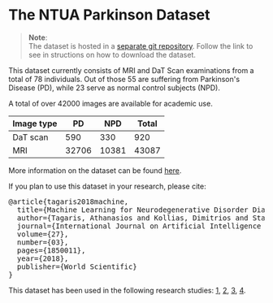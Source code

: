 # The NTUA Parkinson Dataset

> **Note**:  
> The dataset is hosted in a [separate git repository](https://git.islab.ntua.gr/thanos/ntua_parkinson). Follow the link to see in structions on how to download the dataset.

This dataset currently consists of MRI and DaT Scan examinations from a total of 78 individuals. Out of those 55 are suffering from Parkinson's Disease (PD), while 23 serve as normal control subjects (NPD).

A total of over 42000 images are available for academic use.

Image type | PD | NPD | Total
--- | --- | --- | ---
DaT scan | 590 | 330 | 920
MRI | 32706 | 10381 | 43087

More information on the dataset can be found [here](https://www.worldscientific.com/doi/abs/10.1142/S0218213018500112).

If you plan to use this dataset in your research, please cite:

<pre>
@article{tagaris2018machine,
  title={Machine Learning for Neurodegenerative Disorder Diagnosis—Survey of Practices and Launch of Benchmark Dataset},
  author={Tagaris, Athanasios and Kollias, Dimitrios and Stafylopatis, Andreas and Tagaris, Georgios and Kollias, Stefanos},
  journal={International Journal on Artificial Intelligence Tools},
  volume={27},
  number={03},
  pages={1850011},
  year={2018},
  publisher={World Scientific}
}
</pre>

This dataset has been used in the following research studies:
[1](https://link.springer.com/article/10.1007/s40747-017-0064-6), [2](https://link.springer.com/chapter/10.1007/978-3-319-65172-9_33), [3](https://www.worldscientific.com/doi/abs/10.1142/S0218213018500112), [4](https://ieeexplore.ieee.org/abstract/document/8280975).
